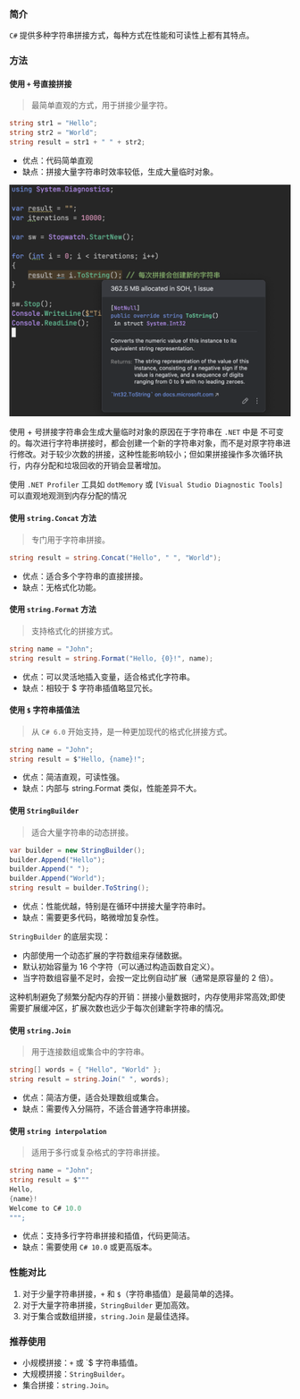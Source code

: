### 简介

`C#` 提供多种字符串拼接方式，每种方式在性能和可读性上都有其特点。

### 方法

#### 使用 `+` 号直接拼接

> 最简单直观的方式，用于拼接少量字符。

```csharp
string str1 = "Hello";
string str2 = "World";
string result = str1 + " " + str2;
```

* 优点：代码简单直观
* 缺点：拼接大量字符串时效率较低，生成大量临时对象。

![alt text](/images/dotnet/image.png)

使用 + 号拼接字符串会生成大量临时对象的原因在于字符串在 `.NET` 中是 不可变的。每次进行字符串拼接时，都会创建一个新的字符串对象，而不是对原字符串进行修改。对于较少次数的拼接，这种性能影响较小；但如果拼接操作多次循环执行，内存分配和垃圾回收的开销会显著增加。

使用 `.NET Profiler` 工具如 `dotMemory` 或 `[Visual Studio Diagnostic Tools]` 可以直观地观测到内存分配的情况

#### 使用 `string.Concat` 方法

> 专门用于字符串拼接。

```csharp
string result = string.Concat("Hello", " ", "World");
```

* 优点：适合多个字符串的直接拼接。
* 缺点：无格式化功能。

#### 使用 `string.Format` 方法

> 支持格式化的拼接方式。

```csharp
string name = "John";
string result = string.Format("Hello, {0}!", name);
```

* 优点：可以灵活地插入变量，适合格式化字符串。
* 缺点：相较于 $ 字符串插值略显冗长。

#### 使用 `$` 字符串插值法

> 从 `C# 6.0` 开始支持，是一种更加现代的格式化拼接方式。

```csharp
string name = "John";
string result = $"Hello, {name}!";
```

* 优点：简洁直观，可读性强。
* 缺点：内部与 string.Format 类似，性能差异不大。

#### 使用 `StringBuilder`

> 适合大量字符串的动态拼接。

```csharp
var builder = new StringBuilder();
builder.Append("Hello");
builder.Append(" ");
builder.Append("World");
string result = builder.ToString();
```

* 优点：性能优越，特别是在循环中拼接大量字符串时。
* 缺点：需要更多代码，略微增加复杂性。

`StringBuilder` 的底层实现：

* 内部使用一个动态扩展的字符数组来存储数据。
* 默认初始容量为 16 个字符（可以通过构造函数自定义）。
* 当字符数组容量不足时，会按一定比例自动扩展（通常是原容量的 2 倍）。

这种机制避免了频繁分配内存的开销：拼接小量数据时，内存使用非常高效;即使需要扩展缓冲区，扩展次数也远少于每次创建新字符串的情况。


#### 使用 `string.Join`

> 用于连接数组或集合中的字符串。

```csharp
string[] words = { "Hello", "World" };
string result = string.Join(" ", words);
```

* 优点：简洁方便，适合处理数组或集合。
* 缺点：需要传入分隔符，不适合普通字符串拼接。


#### 使用 `string interpolation` 

> 适用于多行或复杂格式的字符串拼接。

```csharp
string name = "John";
string result = $"""
Hello,
{name}!
Welcome to C# 10.0
""";
```

* 优点：支持多行字符串拼接和插值，代码更简洁。
* 缺点：需要使用 `C# 10.0` 或更高版本。

### 性能对比

1. 对于少量字符串拼接，`+` 和 `$`（字符串插值）是最简单的选择。
2. 对于大量字符串拼接，`StringBuilder` 更加高效。
3. 对于集合或数组拼接，`string.Join` 是最佳选择。

### 推荐使用

* 小规模拼接：`+` 或 `$ 字符串插值。
* 大规模拼接：`StringBuilder`。
* 集合拼接：`string.Join`。